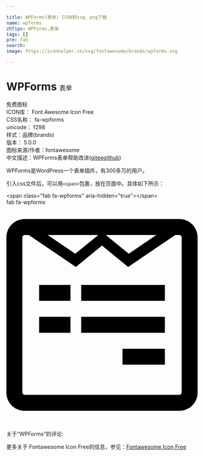 ```yaml
---

title: WPForms(表单) ICON转svg、png下载
name: wpforms
zhTips: WPForms,表单
tags: []
pre: fab
search: 
image: https://iconhelper.cn/svg/fontawesome/brands/wpforms.svg

---
```


# WPForms  <small style="font-size: 60%;font-weight: 100">表单</small>


<div class="detail-page">
<p>
<span><span class="badge-success badge">免费图标</span> </span>
<br/>
<span>
ICON库：
<span class="badge-secondary badge">Font Awesome Icon Free</span> 
</span>
<br/>
<span>
CSS名称：
<span class="badge-secondary badge">fa-wpforms</span> 
</span>
<br/>
<span>
unicode：
<span class="badge-secondary badge">f298</span> 
<copy-btn content='f298' btn-title=""></copy-btn>
<copy-btn :content='String.fromCodePoint(parseInt("f298", 16))' btn-title="复制U"></copy-btn>
</span><br/><span>样式：<span class="badge-light badge">品牌(brands)</span></span>
<br/>
<span>
版本：
<span class="badge-secondary badge">5.0.0</span> 
</span>
<br/>
<span>图标来源/作者：<span class="badge-light badge">fontawesome</span></span> 
<br/>
<span class="zh-detail">中文描述：<span class="badge-primary badge">WPForms</span><span class="badge-primary badge">表单</span><span class="help-link"><span>帮助改进</span>(<a href="https://gitee.com/liuwave/icon-helper/edit/master/json/fontawesome/brands/wpforms.json" target="_blank" rel="noopener noreferrer">gitee</a><a href="https://github.com/liuwave/icon-helper/edit/master/json/fontawesome/brands/wpforms.json" target="_blank" rel="noopener noreferrer">github</a></span>)</span><br/>
</p>
</div><div class="description description alert alert-light">WPForms是WordPress一个表单插件，有300多万的用户。</div>
<div class="alert alert-dark">
  <i class="fab fa-wpforms fa-xs"></i>
  <i class="fab fa-wpforms fa-sm"></i>
  <i class="fab fa-wpforms fa-lg"></i>
  <i class="fab fa-wpforms fa-2x"></i>
  <i class="fab fa-wpforms fa-3x"></i>
  <i class="fab fa-wpforms fa-5x"></i>
  <i class="fab fa-wpforms fa-7x"></i>
</div>
<div>
  <p>引入css文件后，可以用<code>&lt;span&gt;</code>包裹，放在页面中。具体如下所示：    
  </p>
  <div class="alert alert-primary" style="font-size: 14px">
    &lt;span class="fab fa-wpforms" aria-hidden="true"&gt;&lt;/span&gt;
    <copy-btn content='<span class="fab fa-wpforms" aria-hidden="true"></span>'></copy-btn>
  </div>
  <div class="alert alert-secondary">
    <i class="fab fa-wpforms"
    style="font-size: 24px"
    aria-hidden="true"></i> fab fa-wpforms
    <copy-btn content="fab fa-wpforms" btn-title="复制图标名称"></copy-btn>
  </div>
</div>
<div id="svg" class="svg-wrap">
<svg xmlns="http://www.w3.org/2000/svg" viewBox="0 0 448 512"><path d="M448 75.2v361.7c0 24.3-19 43.2-43.2 43.2H43.2C19.3 480 0 461.4 0 436.8V75.2C0 51.1 18.8 32 43.2 32h361.7c24 0 43.1 18.8 43.1 43.2zm-37.3 361.6V75.2c0-3-2.6-5.8-5.8-5.8h-9.3L285.3 144 224 94.1 162.8 144 52.5 69.3h-9.3c-3.2 0-5.8 2.8-5.8 5.8v361.7c0 3 2.6 5.8 5.8 5.8h361.7c3.2.1 5.8-2.7 5.8-5.8zM150.2 186v37H76.7v-37h73.5zm0 74.4v37.3H76.7v-37.3h73.5zm11.1-147.3l54-43.7H96.8l64.5 43.7zm210 72.9v37h-196v-37h196zm0 74.4v37.3h-196v-37.3h196zm-84.6-147.3l64.5-43.7H232.8l53.9 43.7zM371.3 335v37.3h-99.4V335h99.4z"/></svg>
</div>
<detail full-name='fa-wpforms'></detail>
<div>
<p>关于“WPForms”的评论:</p>
</div>
<Vssue title="关于“WPForms”的评论" ></Vssue>    
<div><p>更多关于  Fontawesome Icon Free的信息，参见：<a target="_blank" href="https://iconhelper.cn/fontawesome.html">Fontawesome Icon Free</a>
</p></div>
